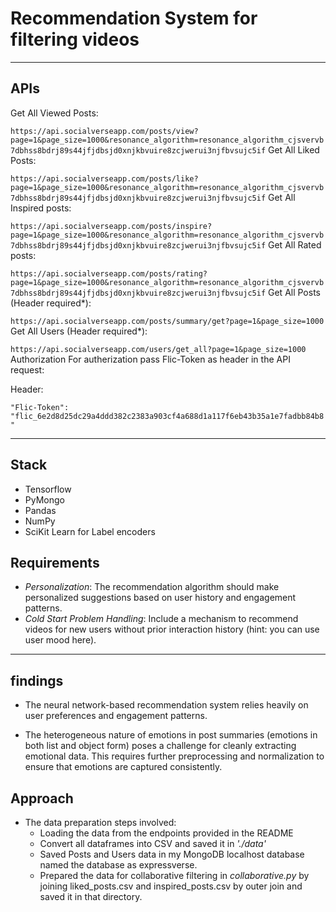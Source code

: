 # Recommendation System for filtering videos
--------------------------------------------------------------------
## APIs
Get All Viewed Posts:

`https://api.socialverseapp.com/posts/view?page=1&page_size=1000&resonance_algorithm=resonance_algorithm_cjsvervb7dbhss8bdrj89s44jfjdbsjd0xnjkbvuire8zcjwerui3njfbvsujc5if`
Get All Liked Posts:

`https://api.socialverseapp.com/posts/like?page=1&page_size=1000&resonance_algorithm=resonance_algorithm_cjsvervb7dbhss8bdrj89s44jfjdbsjd0xnjkbvuire8zcjwerui3njfbvsujc5if`
Get All Inspired posts:

`https://api.socialverseapp.com/posts/inspire?page=1&page_size=1000&resonance_algorithm=resonance_algorithm_cjsvervb7dbhss8bdrj89s44jfjdbsjd0xnjkbvuire8zcjwerui3njfbvsujc5if`
Get All Rated posts:

`https://api.socialverseapp.com/posts/rating?page=1&page_size=1000&resonance_algorithm=resonance_algorithm_cjsvervb7dbhss8bdrj89s44jfjdbsjd0xnjkbvuire8zcjwerui3njfbvsujc5if`
Get All Posts (Header required*):

`https://api.socialverseapp.com/posts/summary/get?page=1&page_size=1000`
Get All Users (Header required*):

`https://api.socialverseapp.com/users/get_all?page=1&page_size=1000`
Authorization
For autherization pass Flic-Token as header in the API request:

Header:

`"Flic-Token": "flic_6e2d8d25dc29a4ddd382c2383a903cf4a688d1a117f6eb43b35a1e7fadbb84b8"`

--------------------------------------------------------------------

## Stack
- Tensorflow
- PyMongo
- Pandas
- NumPy
- SciKit Learn for Label encoders

## Requirements
- *Personalization*: The recommendation algorithm should make personalized suggestions based on user history and engagement patterns.
- *Cold Start Problem Handling*: Include a mechanism to recommend videos for new users without prior interaction history (hint: you can use user mood here).
--------------------------------------------------------------------

## findings
- The neural network-based recommendation system relies heavily on user preferences and engagement patterns.

- The heterogeneous nature of emotions in post summaries (emotions in both list and object form) poses a challenge for cleanly extracting emotional data. This requires further preprocessing and normalization to ensure that emotions are captured consistently.



## Approach
- The data preparation steps involved:
    - Loading the data from the endpoints provided in the README
    - Convert all dataframes into CSV and saved it in *'./data'*
    - Saved Posts and Users data in my MongoDB localhost database named the database as expressverse.
    - Prepared the data for collaborative filtering in *collaborative.py* by joining liked_posts.csv and inspired_posts.csv by outer join and saved it in that directory.


